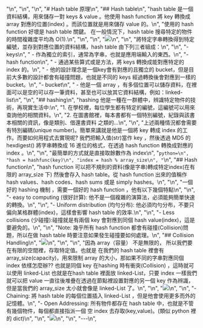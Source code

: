   "\n",
    "\n",
    "\n",
 "# Hash table 原理\n",
    "## Hash table\n",
    "hash table 是一個資料結構，用來儲存一對 keys & value 。他使用 hash function 將 key 轉換成 array 對應的位置(index) 。而該位置就是用來儲存 value 的。\n",
    "使用的 hash function 好壞是 hash table 關鍵。 在一般情況下，hash table 搜尋特定的物件的時間複雜度平均為 O(1).\n",
    "\n",
    "\n",
    "![](https://upload.wikimedia.org/wikipedia/commons/thumb/7/7d/Hash_table_3_1_1_0_1_0_0_SP.svg/473px-Hash_table_3_1_1_0_1_0_0_SP.svg.png)\n",
    "\n",
    "將特定字串轉換得到特定編號，並存到對應位置的資料結構，hash table 由下列三者組成：\n",
    "\n",
    "- keys\n",
    "  - 作為獨立的索引，通常為字串，也就是應用端輸入的東西。\n",
    "- hash function\n",
    "  - 通過某些算式或是方法，將 keys 轉換成能對應特定的 index 的。\n",
    "  - 他的設計理念是一個key會有對應的且獨立的 bucket，但是目前大多數的設計都會有碰撞問題，也就是不同的 keys 經過轉換後會對應到一樣的 bucket。\n",
    "- bucket\n",
    "  - 他是一個 array ，有多個位置可以儲存資料，在裡面可以是空的可以存一筆資料，甚至也可以放其它資料結構，例如：linked-list\n",
    "\n",
    "## hashing\n",
    "hashing 他是一種在一群體中，辨識特定物件的技術，再現實生活中:\n",
    "1. 在學校裡，每位學生都有特定的編號，這編號可以用來查詢他的相關資料。\n",
    "2. 在圖書館裡，每本書都有一個特別編號，紀錄與該書本相關的資訊，像是類別、借還書資料 之類的...\n",
    "\n",
    "上述兩種情況都會需要有特別編碼(unique number)。簡單來講就是他是一個將 key 轉成 index 的工作。而要如何用程式去實現呢? 我們把輸入值(str)當作 key ，然後透過 MD5 的 hexdigest() 將字串轉換成 16 進位的格式，在透過 hash function 轉換成對應的 index 。\n",
    "\n",
    "最簡單的方式就是直接取餘數作為 index\n",
    "```python=\n",
    "hash = hashfunc(key)\n",
    "index = hash % array_size\n",
    "```\n",
    "## Hash function\n",
    "hash function 可以把不規則的資料(像是字串)轉成特定index(在有限的 array_size 下) 然後會存入 hash table。從 hash function 出來的值稱作 hash values、hash codes、hash sums 或是 simply hashes。\n",
    "\n",
    "一個好的 hashing 機制 ，需要一個好的 hash function ，他有以下幾個特點\n",
    "\n",
    "- easy to computing (很好計算): 他不是一個複雜的演算法，必須能夠簡單快速的轉換。\n",
    "\n",
    "- Uniform distribution (均勻分布): 他必須均勻分布，不要只偏向某格群體(index)，這樣會影響 hash table 的效率.\n",
    "\n",
    "- Less collisions (少碰撞):碰撞就是有兩個 key 會對應到同個 hash value(index)，這是要避免的。\n",
    "\n",
    "Note: 幾乎所有 hash function 都會有碰撞(Collision)問題，所以在做 hash table 時要注意如果發生碰撞要如何處理。\n",
    "## Collision Handling\n",
    "![](https://he-s3.s3.amazonaws.com/media/uploads/2cabd32.jpg)\n",
    "\n",
    "\n",
    "因為 array（容量） 不是無限的， 所以我們要在有限的空間裡，存取特定值。也就是 在我們的 hash table 裡會有 array_size(capacity)，用來限制 array 的大小，那如果不同的字串對應同個 index 依樣怎麼辦?? 也就是同個 key 在hashing 時有衝突(Collision) ，這時就可以使用 linked-List 也就是在hash table 裡面放 linked-List，只要 index 一樣我們就可以把 value 一直往後堆疊在透過在節點裡設置對應的另一個 key 作為辨識，但是當我們的 array_size 太小就會像是 linked-List 了。\n",
    "\n",
    "![](https://he-s3.s3.amazonaws.com/media/uploads/0e2c706.png)\n",
    "\n",
    "- Chaining: 將 hash table 的每個位置插入 linked-List ，但是他會使用更多而外的記憶體。\n",
    "- Open Addressing: 所有物件都存在 hash table 中，也就是不管有幾個物件，每個都直接指派一個 空 index 去存取(key,value)。(類似 python 裡的 dict)\n",
    "\n",
    "![](https://upload.wikimedia.org/wikipedia/commons/thumb/9/90/HASHTB12.svg/543px-HASHTB12.svg.png)\n",
    "\n",
    "---\n",

